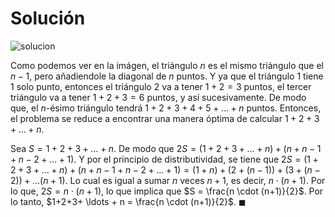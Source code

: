 # Solución

![solucion](solu.jpg)

Como podemos ver en la imágen, el triángulo $n$ es el mismo triángulo que el $n-1$, pero añadiendole la diagonal de $n$ puntos. 
Y ya que el triángulo $1$ tiene $1$ solo punto, entonces el triángulo $2$ va a tener $1+2=3$ puntos, el tercer triángulo va a tener $1+2+3=6$ puntos, y así sucesivamente.
De modo que, el $n$-ésimo triángulo tendrá $1+2+3+4+5+ \ldots + n$ puntos. Entonces, el problema se reduce a encontrar una manera óptima de calcular $1+2+3+ \ldots + n$.

Sea $S=1+2+3+ \ldots + n$. De modo que $2S = (1+2+3+ \ldots + n)+(n+n-1+n-2+ \ldots + 1)$.
Y por el principio de distributividad, se tiene que $2S = (1+2+3+ \ldots + n)+(n+n-1+n-2+ \ldots + 1) = (1+n)+(2+(n-1)) + (3+(n-2)) + \ldots (n+1)$.
Lo cual es igual a sumar $n$ veces $n+1$, es decir, $n \cdot (n+1)$. Por lo que, $2S = n \cdot (n+1)$, lo que implica que $S = \frac{n \cdot (n+1)}{2}$.
Por lo tanto, $1+2+3+ \ldots + n = \frac{n \cdot (n+1)}{2}$. $\blacksquare$